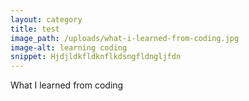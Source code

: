```yaml
---
layout: category
title: test
image_path: /uploads/what-i-learned-from-coding.jpg
image-alt: learning coding
snippet: Hjdjldkfldknflkdsngfldngljfdn
---
```



What I learned from coding